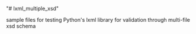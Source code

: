 "# lxml_multiple_xsd" 

sample files for testing Python's lxml library for validation through multi-file xsd schema 
